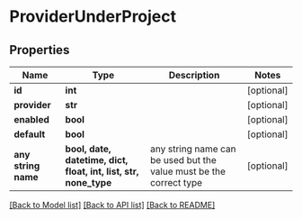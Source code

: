 # ProviderUnderProject


## Properties
Name | Type | Description | Notes
------------ | ------------- | ------------- | -------------
**id** | **int** |  | [optional] 
**provider** | **str** |  | [optional] 
**enabled** | **bool** |  | [optional] 
**default** | **bool** |  | [optional] 
**any string name** | **bool, date, datetime, dict, float, int, list, str, none_type** | any string name can be used but the value must be the correct type | [optional]

[[Back to Model list]](../README.md#documentation-for-models) [[Back to API list]](../README.md#documentation-for-api-endpoints) [[Back to README]](../README.md)


